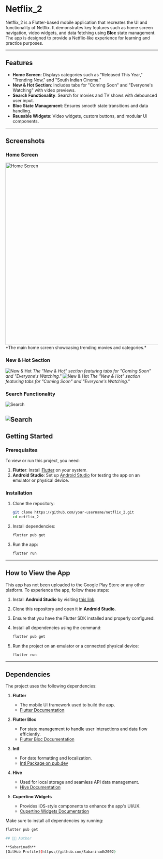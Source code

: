 # Netflix_2

Netflix_2 is a Flutter-based mobile application that recreates the UI and functionality of Netflix. It demonstrates key features such as home screen navigation, video widgets, and data fetching using **Bloc** state management. The app is designed to provide a Netflix-like experience for learning and practice purposes.

---

## Features

- **Home Screen**: Displays categories such as "Released This Year," "Trending Now," and "South Indian Cinema."
- **New & Hot Section**: Includes tabs for "Coming Soon" and "Everyone's Watching" with video previews.
- **Search Functionality**: Search for movies and TV shows with debounced user input.
- **Bloc State Management**: Ensures smooth state transitions and data handling.
- **Reusable Widgets**: Video widgets, custom buttons, and modular UI components.

---

## Screenshots

### Home Screen
<img src="images/home.jpg" alt="Home Screen" width="600"/>
*The main home screen showcasing trending movies and categories.*

### New & Hot Section
![New & Hot](images/new&hot.jpg)
*The "New & Hot" section featuring tabs for "Coming Soon" and "Everyone's Watching."*
![New & Hot](images/new&hot2.jpg)
*The "New & Hot" section featuring tabs for "Coming Soon" and "Everyone's Watching."*

### Search Functionality
![Search](images/search.jpg)

![Search](images/search2.jpg)
---

## Getting Started

### Prerequisites

To view or run this project, you need:

1. **Flutter**: Install [Flutter](https://flutter.dev/docs/get-started/install) on your system.
2. **Android Studio**: Set up [Android Studio](https://developer.android.com/studio) for testing the app on an emulator or physical device.

### Installation

1. Clone the repository:

   ```bash
   git clone https://github.com/your-username/netflix_2.git
   cd netflix_2

2. Install dependencies:
    ```bash
    flutter pub get

3. Run the app:
    ```bash
    flutter run

---

## How to View the App

This app has not been uploaded to the Google Play Store or any other platform. To experience the app, follow these steps:

1. Install **Android Studio** by visiting [this link](https://developer.android.com/studio).
2. Clone this repository and open it in **Android Studio**.
3. Ensure that you have the Flutter SDK installed and properly configured.
4. Install all dependencies using the command:

   ```bash
   flutter pub get

5. Run the project on an emulator or a connected physical device:
    ```bash
    flutter run

---

## Dependencies

The project uses the following dependencies:

1. **Flutter**  
   - The mobile UI framework used to build the app.  
   - [Flutter Documentation](https://flutter.dev/docs)

2. **Flutter Bloc**  
   - For state management to handle user interactions and data flow efficiently.  
   - [Flutter Bloc Documentation](https://bloclibrary.dev/)

3. **Intl**  
   - For date formatting and localization.  
   - [Intl Package on pub.dev](https://pub.dev/packages/intl)

4. **Hive**  
   - Used for local storage and seamless API data management.  
   - [Hive Documentation](https://docs.hivedb.dev/)

5. **Cupertino Widgets**  
   - Provides iOS-style components to enhance the app's UI/UX.  
   - [Cupertino Widgets Documentation](https://flutter.dev/docs/development/ui/widgets/cupertino)

Make sure to install all dependencies by running:

```bash
flutter pub get

## 🧑‍💻 Author

**Sabarinadh**  
[GitHub Profile](https://github.com/Sabarinadh2002)